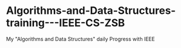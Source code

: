 # Algorithms-and-Data-Structures-training---IEEE-CS-ZSB
My "Algorithms and Data Structures" daily Progress with IEEE 
